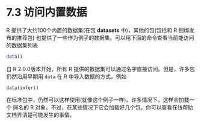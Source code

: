 # 7.3 访问内置数据

R 提供了大约100个内置的数据集(在包 **datasets** 中)，其他的包(包括和 R 捆绑发布的推荐包) 也提供了一些作为例子的数据集。可以用下面的命令查看当前能访问的数据集列表

```R
data()
```

自 R 2.0.0版本开始，所有 R 提供的数据集可以通过名字直接访问。但是，许多包仍然沿用早期用 `data` 在 R 中导入数据的方式，例如

```
data(infert)
```

在标准包中，仍然可以这样使用(就像这个例子一样)。许多情况下，这样会加载一个 同名的 R 对象。不过，在某些情况下它会加载好几个包，你可以查看在线帮助文档弄清楚可能发生的事情。